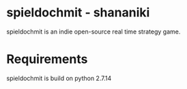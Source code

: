 # spieldochmit - shananiki


spieldochmit is an indie open-source real time strategy game.

# Requirements
spieldochmit is build on python 2.7.14
